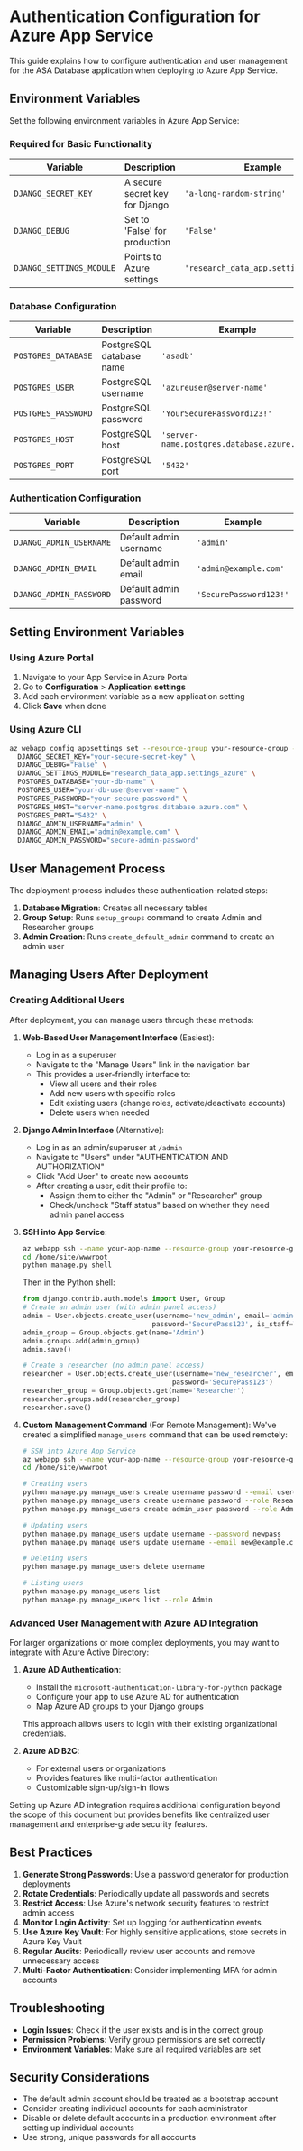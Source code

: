 # Authentication Configuration for Azure App Service

This guide explains how to configure authentication and user management for the ASA Database application when deploying to Azure App Service.

## Environment Variables

Set the following environment variables in Azure App Service:

### Required for Basic Functionality

| Variable | Description | Example |
|----------|-------------|---------|
| `DJANGO_SECRET_KEY` | A secure secret key for Django | `'a-long-random-string'` |
| `DJANGO_DEBUG` | Set to 'False' for production | `'False'` |
| `DJANGO_SETTINGS_MODULE` | Points to Azure settings | `'research_data_app.settings_azure'` |

### Database Configuration

| Variable | Description | Example |
|----------|-------------|---------|
| `POSTGRES_DATABASE` | PostgreSQL database name | `'asadb'` |
| `POSTGRES_USER` | PostgreSQL username | `'azureuser@server-name'` |
| `POSTGRES_PASSWORD` | PostgreSQL password | `'YourSecurePassword123!'` |
| `POSTGRES_HOST` | PostgreSQL host | `'server-name.postgres.database.azure.com'` |
| `POSTGRES_PORT` | PostgreSQL port | `'5432'` |

### Authentication Configuration

| Variable | Description | Example |
|----------|-------------|---------|
| `DJANGO_ADMIN_USERNAME` | Default admin username | `'admin'` |
| `DJANGO_ADMIN_EMAIL` | Default admin email | `'admin@example.com'` |
| `DJANGO_ADMIN_PASSWORD` | Default admin password | `'SecurePassword123!'` |

## Setting Environment Variables

### Using Azure Portal

1. Navigate to your App Service in Azure Portal
2. Go to **Configuration** > **Application settings**
3. Add each environment variable as a new application setting
4. Click **Save** when done

### Using Azure CLI

```bash
az webapp config appsettings set --resource-group your-resource-group --name your-app-name --settings \
  DJANGO_SECRET_KEY="your-secure-secret-key" \
  DJANGO_DEBUG="False" \
  DJANGO_SETTINGS_MODULE="research_data_app.settings_azure" \
  POSTGRES_DATABASE="your-db-name" \
  POSTGRES_USER="your-db-user@server-name" \
  POSTGRES_PASSWORD="your-secure-password" \
  POSTGRES_HOST="server-name.postgres.database.azure.com" \
  POSTGRES_PORT="5432" \
  DJANGO_ADMIN_USERNAME="admin" \
  DJANGO_ADMIN_EMAIL="admin@example.com" \
  DJANGO_ADMIN_PASSWORD="secure-admin-password"
```

## User Management Process

The deployment process includes these authentication-related steps:

1. **Database Migration**: Creates all necessary tables
2. **Group Setup**: Runs `setup_groups` command to create Admin and Researcher groups
3. **Admin Creation**: Runs `create_default_admin` command to create an admin user

## Managing Users After Deployment

### Creating Additional Users

After deployment, you can manage users through these methods:

1. **Web-Based User Management Interface** (Easiest):
   - Log in as a superuser
   - Navigate to the "Manage Users" link in the navigation bar
   - This provides a user-friendly interface to:
     - View all users and their roles
     - Add new users with specific roles
     - Edit existing users (change roles, activate/deactivate accounts)
     - Delete users when needed

2. **Django Admin Interface** (Alternative):
   - Log in as an admin/superuser at `/admin`
   - Navigate to "Users" under "AUTHENTICATION AND AUTHORIZATION"
   - Click "Add User" to create new accounts
   - After creating a user, edit their profile to:
     - Assign them to either the "Admin" or "Researcher" group
     - Check/uncheck "Staff status" based on whether they need admin panel access

2. **SSH into App Service**:
   ```bash
   az webapp ssh --name your-app-name --resource-group your-resource-group
   cd /home/site/wwwroot
   python manage.py shell
   ```
   Then in the Python shell:
   ```python
   from django.contrib.auth.models import User, Group
   # Create an admin user (with admin panel access)
   admin = User.objects.create_user(username='new_admin', email='admin@example.com', 
                                   password='SecurePass123', is_staff=True)
   admin_group = Group.objects.get(name='Admin')
   admin.groups.add(admin_group)
   admin.save()
   
   # Create a researcher (no admin panel access)
   researcher = User.objects.create_user(username='new_researcher', email='researcher@example.com', 
                                        password='SecurePass123')
   researcher_group = Group.objects.get(name='Researcher')
   researcher.groups.add(researcher_group)
   researcher.save()
   ```

3. **Custom Management Command** (For Remote Management):
   We've created a simplified `manage_users` command that can be used remotely:

   ```bash
   # SSH into Azure App Service
   az webapp ssh --name your-app-name --resource-group your-resource-group
   cd /home/site/wwwroot

   # Creating users
   python manage.py manage_users create username password --email user@example.com --role Admin
   python manage.py manage_users create username password --role Researcher
   python manage.py manage_users create admin_user password --role Admin --superuser

   # Updating users
   python manage.py manage_users update username --password newpass
   python manage.py manage_users update username --email new@example.com --role Admin
   
   # Deleting users
   python manage.py manage_users delete username
   
   # Listing users
   python manage.py manage_users list
   python manage.py manage_users list --role Admin
   ```

### Advanced User Management with Azure AD Integration

For larger organizations or more complex deployments, you may want to integrate with Azure Active Directory:

1. **Azure AD Authentication**:
   - Install the `microsoft-authentication-library-for-python` package
   - Configure your app to use Azure AD for authentication
   - Map Azure AD groups to your Django groups

   This approach allows users to login with their existing organizational credentials.

2. **Azure AD B2C**:
   - For external users or organizations
   - Provides features like multi-factor authentication
   - Customizable sign-up/sign-in flows

Setting up Azure AD integration requires additional configuration beyond the scope of this document but provides benefits like centralized user management and enterprise-grade security features.

## Best Practices

1. **Generate Strong Passwords**: Use a password generator for production deployments
2. **Rotate Credentials**: Periodically update all passwords and secrets
3. **Restrict Access**: Use Azure's network security features to restrict admin access
4. **Monitor Login Activity**: Set up logging for authentication events
5. **Use Azure Key Vault**: For highly sensitive applications, store secrets in Azure Key Vault
6. **Regular Audits**: Periodically review user accounts and remove unnecessary access
7. **Multi-Factor Authentication**: Consider implementing MFA for admin accounts

## Troubleshooting

- **Login Issues**: Check if the user exists and is in the correct group
- **Permission Problems**: Verify group permissions are set correctly
- **Environment Variables**: Make sure all required variables are set

## Security Considerations

- The default admin account should be treated as a bootstrap account
- Consider creating individual accounts for each administrator
- Disable or delete default accounts in a production environment after setting up individual accounts
- Use strong, unique passwords for all accounts
